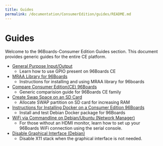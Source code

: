 ```yaml
---
title: Guides
permalink: /documentation/ConsumerEdition/guides/README.md
---
```


# Guides

Welcome to the 96Boards-Consumer Edition Guides section. This document provides generic guides for the entire CE platform.

- [General Purpose Input/Output](gpio.md)
   - Learn how to use GPIO present on 96Boards CE
- [MRAA Library for 96Boards](mraa.md)
   - Instructions for installing and using MRAA library for 96boards
- [Compare Consumer Edition(CE) 96Boards](compare_96boards_ce.md)
   - Generic comparision guide for 96Boards CE family
- [Create Swap Space on an SD Card](sd_swapspace.md)
   - Allocate SWAP partition on SD card for increasing RAM
- [Instructions for Installing Docker on a Consumer Edition 96Boards](docker_ce.md)
   - Install and test Debian Docker package for 96Boards
- [WiFi via Commandline on Debian/Ubuntu (Network Manager)](wifi_commandline.md)
   - For those without an HDMI monitor, learn how to set up your 96Boards WiFi connection using the serial console.
- [Disable Graphical Interface (Debian)](disable_gui.md)
   - Disable X11 stack when the graphical interface is not needed.
